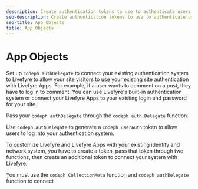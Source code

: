```yaml
---
description: Create authentication tokens to use to authenticate users for an App using App Objects.
seo-description: Create authentication tokens to use to authenticate users for an App using App Objects.
seo-title: App Objects
title: App Objects
---
```


# App Objects

Set up `codeph authDelegate` to connect your existing authentication system to Livefyre to allow your site visitors to use your existing site authentication with Livefyre Apps. For example, if a user wants to comment on a post, they have to log in to comment. You can use Livefyre's built-in authentication system or connect your Livefyre Apps to your existing login and password for your site.

Pass your `codeph authDelegate` through the `codeph auth.Delegate` function.

Use `codeph authDelegate` to generate a `codeph userAuth` token to allow users to log into your authentication system.

To customize Livefyre and Livefyre Apps with your existing identity and network system, you have to create a token, pass that token through two functions, then create an additional token to connect your system with Livefyre.

You must use the `codeph CollectionMeta` function and `codeph authDelegate` function to connect

